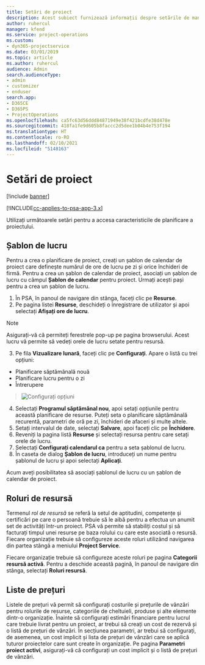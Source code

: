 ```yaml
---
title: Setări de proiect
description: Acest subiect furnizează informații despre setările de management de proiect.
author: ruhercul
manager: kfend
ms.service: project-operations
ms.custom:
- dyn365-projectservice
ms.date: 03/01/2019
ms.topic: article
ms.author: ruhercul
audience: Admin
search.audienceType:
- admin
- customizer
- enduser
search.app:
- D365CE
- D365PS
- ProjectOperations
ms.openlocfilehash: ca5fc63d56ddd84871949e38f421bcdfe38d478e
ms.sourcegitcommit: 418fa1fe9d605b8faccc2d5dee1b04b4e753f194
ms.translationtype: HT
ms.contentlocale: ro-RO
ms.lasthandoff: 02/10/2021
ms.locfileid: "5148163"
---
```

# <a name="project-settings"></a>Setări de proiect

[!include [banner](../includes/psa-now-project-operations.md)]

[!INCLUDE[cc-applies-to-psa-app-3.x](../includes/cc-applies-to-psa-app-3x.md)]

Utilizați următoarele setări pentru a accesa caracteristicile de planificare a proiectului.

## <a name="work-template"></a>Șablon de lucru

Pentru a crea o planificare de proiect, creați un șablon de calendar de proiect care definește numărul de ore de lucru pe zi și orice închideri de firmă. Pentru a crea un șablon de calendar de proiect, asociați un șablon de lucru cu câmpul **Șablon de calendar** pentru proiect. Urmați acești pași pentru a crea un șablon de lucru.

1. În PSA, în panoul de navigare din stânga, faceți clic pe **Resurse**. 
2. Pe pagina listei **Resurse**, deschideți o înregistrare de utilizator și apoi selectați **Afișați ore de lucru**.

  > [!NOTE]
  > Asigurați-vă că permiteți ferestrele pop-up pe pagina browserului. Acest lucru vă permite să vedeți orele de lucru setate pentru resursă.
  
3. Pe fila **Vizualizare lunară**, faceți clic pe **Configurați**. Apare o listă cu trei opțiuni: 

  - Planificare săptămânală nouă
  - Planificare lucru pentru o zi
  - Întrerupere

> ![Configurați opțiuni](media/project-13.png)

4. Selectați **Programul săptămânal nou**, apoi setați opțiunile pentru această planificare de resurse. Puteți seta o planificare săptămânală recurentă, parametri de oră pe zi, închideri de afaceri și multe altele.
5. Setați intervalul de date, selectați **Salvare**, apoi faceți clic pe **Închidere**. 
6. Reveniți la pagina listă **Resurse** și selectați resursa pentru care setați orele de lucru. 
7. Selectați **Configurați calendarul ca** pentru a seta șablonul de lucru. 
8. În caseta de dialog **Șablon de lucru**, introduceți un nume pentru șablonul de lucru și apoi selectați **Aplicați**. 

Acum aveți posibilitatea să asociați șablonul de lucru cu un șablon de calendar de proiect.

## <a name="resource-roles"></a>Roluri de resursă

Termenul *rol de resursă* se referă la setul de aptitudini, competențe și certificări pe care o persoană trebuie să le aibă pentru a efectua un anumit set de activități într-un proiect. PSA vă permite să stabiliți costul și să facturați timpul unei resurse pe baza rolului cu care este asociată o resursă. Fiecare organizație trebuie să configureze aceste roluri utilizând navigarea din partea stângă a meniului **Project Service**.

Fiecare organizație trebuie să configureze aceste roluri pe pagina **Categorii resursă activă**. Pentru a deschide această pagină, în panoul de navigare din stânga, selectați **Roluri resursă**.

## <a name="price-lists"></a>Liste de prețuri

Listele de prețuri vă permit să configurați costurile și prețurile de vânzări pentru rolurile de resurse, categoriile de cheltuieli, produse și alte elemente dintr-o organizație. Înainte să configurați estimări financiare pentru lucrul care trebuie livrat pentru un proiect, ar trebui să creați un cost de rezervă și o listă de prețuri de vânzări. În secțiunea parametri, ar trebui să configurați, de asemenea, un cost implicit și lista de prețuri de vânzări care se aplică tuturor proiectelor care sunt create în organizație. Pe pagina **Parametri proiect activi**, asigurați-vă că configurați un cost implicit și o listă de prețuri de vânzări.
